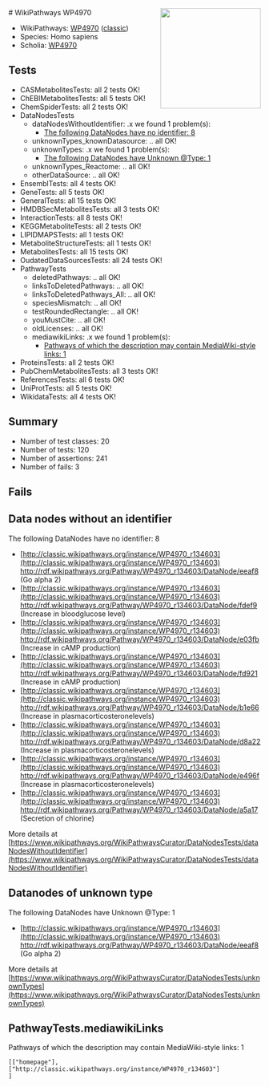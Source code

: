 <img style="float: right; width: 200px" src="https://upload.wikimedia.org/wikipedia/commons/thumb/8/83/Wplogo_with_text_500.png/640px-Wplogo_with_text_500.png" />
# WikiPathways WP4970

* WikiPathways: [WP4970](https://wikipathways.org/pathways/WP4970) ([classic](https://classic.wikipathways.org/instance/WP4970))
* Species: Homo sapiens
* Scholia: [WP4970](https://scholia.toolforge.org/wikipathways/WP4970)
## Tests
* CASMetabolitesTests: all 2 tests OK!
* ChEBIMetabolitesTests: all 5 tests OK!
* ChemSpiderTests: all 2 tests OK!
* DataNodesTests
    * dataNodesWithoutIdentifier: .x we found 1 problem(s):
        * [The following DataNodes have no identifier: 8](#d2d32fa7)
    * unknownTypes_knownDatasource: .. all OK!
    * unknownTypes: .x we found 1 problem(s):
        * [The following DataNodes have Unknown @Type: 1](#839973df)
    * unknownTypes_Reactome: .. all OK!
    * otherDataSource: .. all OK!
* EnsemblTests: all 4 tests OK!
* GeneTests: all 5 tests OK!
* GeneralTests: all 15 tests OK!
* HMDBSecMetabolitesTests: all 3 tests OK!
* InteractionTests: all 8 tests OK!
* KEGGMetaboliteTests: all 2 tests OK!
* LIPIDMAPSTests: all 1 tests OK!
* MetaboliteStructureTests: all 1 tests OK!
* MetabolitesTests: all 15 tests OK!
* OudatedDataSourcesTests: all 24 tests OK!
* PathwayTests
    * deletedPathways: .. all OK!
    * linksToDeletedPathways: .. all OK!
    * linksToDeletedPathways_All: .. all OK!
    * speciesMismatch: .. all OK!
    * testRoundedRectangle: .. all OK!
    * youMustCite: .. all OK!
    * oldLicenses: .. all OK!
    * mediawikiLinks: .x we found 1 problem(s):
        * [Pathways of which the description may contain MediaWiki-style links: 1](#da69cf45)
* ProteinsTests: all 2 tests OK!
* PubChemMetabolitesTests: all 3 tests OK!
* ReferencesTests: all 6 tests OK!
* UniProtTests: all 5 tests OK!
* WikidataTests: all 4 tests OK!


## Summary

* Number of test classes: 20
* Number of tests: 120
* Number of assertions: 241
* Number of fails: 3

## Fails

<a name="d2d32fa7" />

## Data nodes without an identifier

The following DataNodes have no identifier: 8

* [http://classic.wikipathways.org/instance/WP4970_r134603](http://classic.wikipathways.org/instance/WP4970_r134603) http://rdf.wikipathways.org/Pathway/WP4970_r134603/DataNode/eeaf8 (Go alpha 2)
* [http://classic.wikipathways.org/instance/WP4970_r134603](http://classic.wikipathways.org/instance/WP4970_r134603) http://rdf.wikipathways.org/Pathway/WP4970_r134603/DataNode/fdef9 (Increase in bloodglucose level)
* [http://classic.wikipathways.org/instance/WP4970_r134603](http://classic.wikipathways.org/instance/WP4970_r134603) http://rdf.wikipathways.org/Pathway/WP4970_r134603/DataNode/e03fb (Increase in cAMP production)
* [http://classic.wikipathways.org/instance/WP4970_r134603](http://classic.wikipathways.org/instance/WP4970_r134603) http://rdf.wikipathways.org/Pathway/WP4970_r134603/DataNode/fd921 (Increase in cAMP production)
* [http://classic.wikipathways.org/instance/WP4970_r134603](http://classic.wikipathways.org/instance/WP4970_r134603) http://rdf.wikipathways.org/Pathway/WP4970_r134603/DataNode/b1e66 (Increase in plasmacorticosteronelevels)
* [http://classic.wikipathways.org/instance/WP4970_r134603](http://classic.wikipathways.org/instance/WP4970_r134603) http://rdf.wikipathways.org/Pathway/WP4970_r134603/DataNode/d8a22 (Increase in plasmacorticosteronelevels)
* [http://classic.wikipathways.org/instance/WP4970_r134603](http://classic.wikipathways.org/instance/WP4970_r134603) http://rdf.wikipathways.org/Pathway/WP4970_r134603/DataNode/e496f (Increase in plasmacorticosteronelevels)
* [http://classic.wikipathways.org/instance/WP4970_r134603](http://classic.wikipathways.org/instance/WP4970_r134603) http://rdf.wikipathways.org/Pathway/WP4970_r134603/DataNode/a5a17 (Secretion of chlorine)


More details at [https://www.wikipathways.org/WikiPathwaysCurator/DataNodesTests/dataNodesWithoutIdentifier](https://www.wikipathways.org/WikiPathwaysCurator/DataNodesTests/dataNodesWithoutIdentifier)

<a name="839973df" />

## Datanodes of unknown type

The following DataNodes have Unknown @Type: 1

* [http://classic.wikipathways.org/instance/WP4970_r134603](http://classic.wikipathways.org/instance/WP4970_r134603) http://rdf.wikipathways.org/Pathway/WP4970_r134603/DataNode/eeaf8 (Go alpha 2)


More details at [https://www.wikipathways.org/WikiPathwaysCurator/DataNodesTests/unknownTypes](https://www.wikipathways.org/WikiPathwaysCurator/DataNodesTests/unknownTypes)

<a name="da69cf45" />

## PathwayTests.mediawikiLinks

Pathways of which the description may contain MediaWiki-style links: 1
```
[["homepage"],
["http://classic.wikipathways.org/instance/WP4970_r134603"]
]
```

